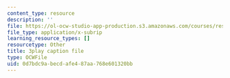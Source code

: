 ```yaml
---
content_type: resource
description: ''
file: https://ol-ocw-studio-app-production.s3.amazonaws.com/courses/res-9-003-brains-minds-and-machines-summer-course-summer-2015/0d7bdc9abecdafe487aa768e601320bb_1kel8U86EVE.srt
file_type: application/x-subrip
learning_resource_types: []
resourcetype: Other
title: 3play caption file
type: OCWFile
uid: 0d7bdc9a-becd-afe4-87aa-768e601320bb
---
```

